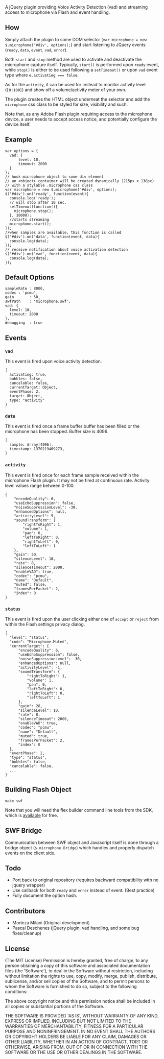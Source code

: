 A jQuery plugin providing Voice Activity Detection (vad) and streaming access to microphone via Flash and event handling.

## How

Simply attach the plugin to some DOM selector (`var microphone = new $.microphone('#div', options);`)
and start listening to JQuery events (`ready`, `data`, `event`, `vad`, `error`). 

Both `start` and `stop` method are used to activate and deactivate the microphone capture itself. Typically, `start()` is performed
upon `ready` event, while `stop()` is either to be used following a `setTimeout()` or upon `vad` event
type where `e.activating === false`. 

As for the `activity`, it can be used for instead to monitor activity level (`[0:100]`) and show off a volume/activity meter of your own.

The plugin creates the HTML object underneat the selector and add the `microphone` css class to be
styled for size, visibility and such.

Note that, as any Adobe Flash plugin requiring access to the microphone device, a user needs to accept
access notice, and potentially configure the device itself.

## Example

    var options = {
      vad: {
          level: 10, 
          timeout: 2000
      }
    };
    // hook microphone object to some div element
    // an <object> container will be created dynamically (215px x 138px)
    // with a stylable .microphone css class
    var microphone = new $.microphone('#div', options);
    $('#div').on('ready', function(event){
      console.log('ready');
      // will stop after 10 sec.
      setTimeout(function(){
        microphone.stop();
      }, 10000);
      //starts streaming
      microphone.start();
    });
    //when samples are available, this function is called
    $('#div').on('data', function(event, data){
      console.log(data);
    });
    // receive notification about voice activation detection
    $('#div').on('vad', function(event, data){
      console.log(data);
    });

## Default Options

    sampleRate : 8000,
    codec : 'pcmu',
    gain       : 50,
    swfPath    : 'microphone.swf',
    vad: {
      level: 10,
      timeout: 2000
    },
    debugging  : true

## Events 

### `vad`

This event is fired upon voice activity detection.

    {
      activating: true,
      bubbles: false,
      cancelable: false,
      currentTarget: Object,
      eventPhase: 2,
      target: Object,
      type: "activity"
    }

### `data`

This event is fired once a frame buffer buffer has been filled or the microphone has been stopped.
Buffer size is 4096.

    {
      sample: Array[4096],
      timestamp: 1370219409273,
    }


### `activity`

This event is fired once for each frame sample received within the microphone Flash plugin. It may not
be fired at continuous rate. Activity level values range between 0-100.

    {
        "encodeQuality": 6,
        "useEchoSuppression": false,
        "noiseSuppressionLevel": -30,
        "enhancedOptions": null,
        "activityLevel": 5,
        "soundTransform": {
            "rightToRight": 1,
            "volume": 1,
            "pan": 0,
            "leftToRight": 0,
            "rightToLeft": 0,
            "leftToLeft": 1
        },
        "gain": 50,
        "silenceLevel": 10,
        "rate": 8,
        "silenceTimeout": 2000,
        "enableVAD": true,
        "codec": "pcmu",
        "name": "Default",
        "muted": false,
        "framesPerPacket": 2,
        "index": 0
    }

### `status`

This event is fired upon the user clicking either one of `accept` or `reject` from within the Flash settings
privacy dialog.

    {
      "level": "status",
      "code": "Microphone.Muted",
      "currentTarget": {
          "encodeQuality": 6,
          "useEchoSuppression": false,
          "noiseSuppressionLevel": -30,
          "enhancedOptions": null,
          "activityLevel": -1,
          "soundTransform": {
              "rightToRight": 1,
              "volume": 1,
              "pan": 0,
              "leftToRight": 0,
              "rightToLeft": 0,
              "leftToLeft": 1
          },
          "gain": 28,
          "silenceLevel": 10,
          "rate": 8,
          "silenceTimeout": 2000,
          "enableVAD": true,
          "codec": "pcmu",
          "name": "Default",
          "muted": true,
          "framesPerPacket": 2,
          "index": 0
      },
      "eventPhase": 2,
      "type": "status",
      "bubbles": false,
      "cancelable": false,
      ...
    }

## Building Flash Object

    make swf

Note that you will need the flex builder command line tools from the SDK, which is 
[available](http://www.adobe.com/devnet/flex/flex-sdk-download.html) for free.

## SWF Bridge

Communication between SWF object and Javascript itself is done through a bridge object
(`$.microphone.Bridge`) which handles and properly dispatch events on the client side.

## Todo

* Port back to original repository (requires backward compatibility with no jquery wrapper) 
* Use callback for both `ready` and `error` instead of event. (Best practice)
* Fully document the option hash. 

## Contributors

* Morteza Milani (Original development)
* Pascal Deschenes (jQuery plugin, vad handling, and some bug fixes/cleanup)

## License

(The MIT License)
Permission is hereby granted, free of charge, to any person obtaining
a copy of this software and associated documentation files (the
'Software'), to deal in the Software without restriction, including
without limitation the rights to use, copy, modify, merge, publish,
distribute, sublicense, and/or sell copies of the Software, and to
permit persons to whom the Software is furnished to do so, subject to
the following conditions:

The above copyright notice and this permission notice shall be
included in all copies or substantial portions of the Software.

THE SOFTWARE IS PROVIDED 'AS IS', WITHOUT WARRANTY OF ANY KIND,
EXPRESS OR IMPLIED, INCLUDING BUT NOT LIMITED TO THE WARRANTIES OF
MERCHANTABILITY, FITNESS FOR A PARTICULAR PURPOSE AND NONINFRINGEMENT.
IN NO EVENT SHALL THE AUTHORS OR COPYRIGHT HOLDERS BE LIABLE FOR ANY
CLAIM, DAMAGES OR OTHER LIABILITY, WHETHER IN AN ACTION OF CONTRACT,
TORT OR OTHERWISE, ARISING FROM, OUT OF OR IN CONNECTION WITH THE
SOFTWARE OR THE USE OR OTHER DEALINGS IN THE SOFTWARE.
